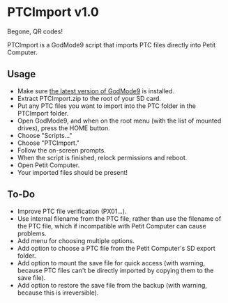 # PTCImport v1.0
Begone, QR codes!

PTCImport is a GodMode9 script that imports PTC files directly into Petit Computer.

## Usage
* Make sure [the latest version of GodMode9](https://github.com/d0k3/GodMode9/releases/latest) is installed.
* Extract PTCImport.zip to the root of your SD card.
* Put any PTC files you want to import into the PTC folder in the PTCImport folder.
* Open GodMode9, and when on the root menu (with the list of mounted drives), press the HOME button.
* Choose "Scripts..."
* Choose "PTCImport."
* Follow the on-screen prompts.
* When the script is finished, relock permissions and reboot.
* Open Petit Computer.
* Your imported files should be present!

## To-Do
* Improve PTC file verification (PX01...).
* Use internal filename from the PTC file, rather than use the filename of the PTC file, which if incompatible with Petit Computer can cause problems.
* Add menu for choosing multiple options.
* Add option to choose a PTC file from the Petit Computer's SD export folder.
* Add option to mount the save file for quick access (with warning, because PTC files can't be directly imported by copying them to the save file).
* Add option to restore the save file from the backup (with warning, because this is irreversible).
